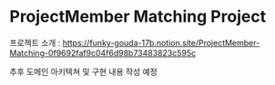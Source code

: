 # ProjectMember Matching Project

프로젝트 소개 : https://funky-gouda-17b.notion.site/ProjectMember-Matching-0f9692faf9c04f6d98b73483823c595c



추후 도메인 아키텍쳐 및 구현 내용 작성 예정

